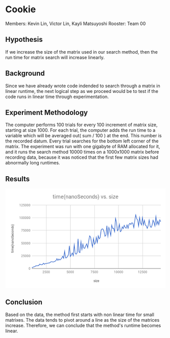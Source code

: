 # Cookie
Members: Kevin Lin, Victor Lin, Kayli Matsuyoshi 	Rooster: Team 00

## Hypothesis
If we increase the size of the matrix used in our search method, then the run time for matrix search will increase linearly.

## Background
Since we have already wrote code indended to search through a matrix in linear runtime, the next logical step as we proceed would be to test if the code runs in linear time through experimentation. 

## Experiment Methodology
The computer performs 100 trials for every 100 increment of matrix size, starting at size 1000. For each trial, the computer adds the run time to a variable which will be averaged out( sum / 100 ) at the end. This number is the recorded datum.  Every trial searches for the bottom left corner of the matrix.
The experiment was run with one gigabyte of RAM allocated for it, and it runs the search method 10000 times on a 1000x1000 matrix before recording data, because it was noticed that the first few matrix sizes had abnormally long runtimes.

## Results
![dataGraph](chart.png)

## Conclusion
Based on the data, the method first starts with non linear time for small matrixes. The data tends to pivot around a line as the size of the matrices increase. Therefore, we can conclude that the method's runtime becomes linear.
